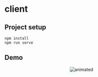 # client

## Project setup
```
npm install
npm run serve

```

## Demo
<p align="center">
  <img src="https://media.giphy.com/media/LBNmI3cNJudw6cUUxn/giphy.gif" alt="animated" />
</p>
